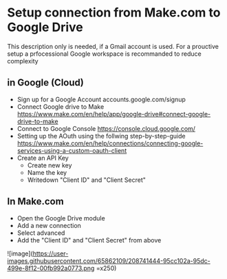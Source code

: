 # Setup connection from Make.com to Google Drive

This description only is needed, if a Gmail account is used. For a prouctive setup a prfocessional Google workspace is recommanded to reduce complexity

## in Google (Cloud)

* Sign up for a Google Account accounts.google.com/signup
* Connect Google drive to Make https://www.make.com/en/help/app/google-drive#connect-google-drive-to-make
* Connect to Google Console https://console.cloud.google.com/
* Setting up the AOuth using the follwing step-by-step-guide https://www.make.com/en/help/connections/connecting-google-services-using-a-custom-oauth-client
* Create an API Key
  * Create new key
  * Name the key
  * Writedown "Client ID" and "Client Secret"

## In Make.com

* Open the Google Drive module
* Add a new connection
* Select advanced
* Add the "Client ID" and "Client Secret" from above

![image](https://user-images.githubusercontent.com/65862109/208741444-95cc102a-95dc-499e-8f12-00fb992a0773.png =x250)




